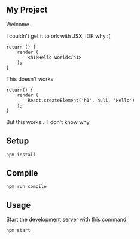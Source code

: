 My Project
---
 
Welcome.

I couldn't get it to ork with JSX, IDK why :(

```
return () {
	render (
		<h1>Hello world</h1>
	);
}
```
This doesn't works

```
return() {
	render (
		React.createElement('h1', null, 'Hello')
	);
}
```
But this works... I don't know why




 
Setup
---
 
```
npm install
```
 
 
 
Compile
---
 
```
npm run compile
```



Usage
---
 
Start the development server with this command:
 
```
npm start
```

